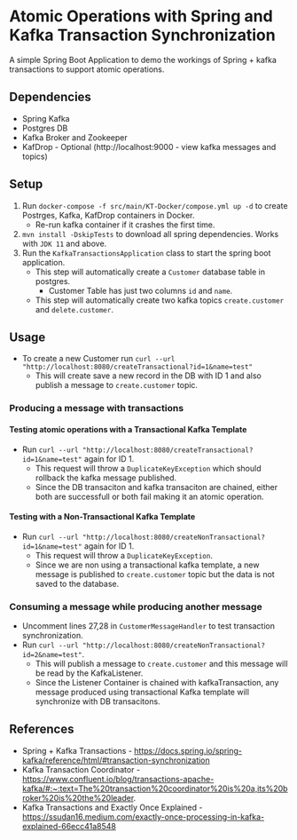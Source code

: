 # Atomic Operations with Spring and Kafka Transaction Synchronization
 A simple Spring Boot Application to demo the workings of Spring + kafka transactions to support atomic operations.

## Dependencies
* Spring Kafka
* Postgres DB
* Kafka Broker and Zookeeper
* KafDrop - Optional (http://localhost:9000 - view kafka messages and topics)

## Setup
1) Run `docker-compose -f src/main/KT-Docker/compose.yml up -d` to create Postrges, Kafka, KafDrop containers in Docker.
     - Re-run kafka container if it crashes the first time.
3) `mvn install -DskipTests` to download all spring dependencies. Works with `JDK 11` and above.
4) Run the `KafkaTransactionsApplication` class to start the spring boot application.
     - This step will automatically create a `Customer` database table in postgres.
       - Customer Table has just two columns `id` and `name`.
     - This step will automatically create two kafka topics `create.customer` and `delete.customer`. 

## Usage
- To create a new Customer run `curl --url "http://localhost:8080/createTransactional?id=1&name=test"`
    - This will create save a new record in the DB with ID 1 and also publish a message to `create.customer` topic.  
### Producing a message with transactions
#### Testing atomic operations with a Transactional Kafka Template
- Run `curl --url "http://localhost:8080/createTransactional?id=1&name=test"` again for ID 1.
    - This request will throw a `DuplicateKeyException` which should rollback the kafka message published.
    - Since the DB transaciton and kafka transaciton are chained, either both are successfull or both fail making it an atomic operation.   

#### Testing with a Non-Transactional Kafka Template
- Run `curl --url "http://localhost:8080/createNonTransactional?id=1&name=test"` again for ID 1.
    - This request will throw a `DuplicateKeyException`.
    - Since we are non using a transactional kafka template, a new message is published to `create.customer` topic but the data is not saved to the database. 

### Consuming a message while producing another message
- Uncomment lines 27,28 in `CustomerMessageHandler` to test transaction synchronization.
- Run `curl --url "http://localhost:8080/createNonTransactional?id=2&name=test"`.
    - This will publish a message to `create.customer` and this message will be read by the KafkaListener.
    - Since the Listener Container is chained with kafkaTransaction, any message produced using transactional Kafka template will synchronize with DB transacitons.

## References
- Spring + Kafka Transactions - https://docs.spring.io/spring-kafka/reference/html/#transaction-synchronization
- Kafka Transaction Coordinator - https://www.confluent.io/blog/transactions-apache-kafka/#:~:text=The%20transaction%20coordinator%20is%20a,its%20broker%20is%20the%20leader.
- Kafka Transactions and Exactly Once Explained - https://ssudan16.medium.com/exactly-once-processing-in-kafka-explained-66ecc41a8548
